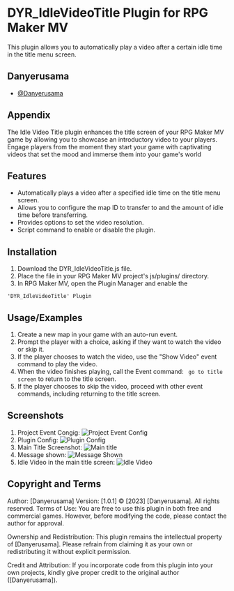 
# DYR_IdleVideoTitle Plugin for RPG Maker MV

This plugin allows you to automatically play a video after a certain idle time in the title menu screen.
## Danyerusama

- [@Danyerusama](https://www.github.com/danyerusama)


## Appendix

The Idle Video Title plugin enhances the title screen of your RPG Maker MV game by allowing you to showcase an introductory video to your players. Engage players from the moment they start your game with captivating videos that set the mood and immerse them into your game's world

## Features

- Automatically plays a video after a specified idle time on the title menu screen.
- Allows you to configure the map ID to transfer to and the amount of idle time before transferring.
- Provides options to set the video resolution.
- Script command to enable or disable the plugin.


## Installation

1. Download the DYR_IdleVideoTitle.js file.
2. Place the file in your RPG Maker MV project's js/plugins/ directory.
3. In RPG Maker MV, open the Plugin Manager and enable the 
``` 
'DYR_IdleVideoTitle' Plugin

```
    
## Usage/Examples

1. Create a new map in your game with an auto-run event.
2. Prompt the player with a choice, asking if they want to watch the video or skip it.
3. If the player chooses to watch the video, use the "Show Video" event command to play the video.
4. When the video finishes playing, call the Event command: ``` go to title screen``` to return to the title screen.
5. If the player chooses to skip the video, proceed with other event commands, including returning to the title screen.


## Screenshots
1. Project Event Congig:
![Project Event Config](https://github.com/Danyerusama/DYR_IdleVideoTitle/assets/142346653/3c26e3b3-c4ce-4c42-8217-f52c6cd2ba34)
2. Plugin Config:
![Plugin Config](https://github.com/Danyerusama/DYR_IdleVideoTitle/assets/142346653/5c373ed1-53bc-4e3a-bfd1-726cadb86eec)
3. Main Title Screenshot:
![Main title](https://github.com/Danyerusama/DYR_IdleVideoTitle/assets/142346653/1821f3f9-2115-4a4e-a753-41c988feb8d6)
4. Message shown:
![Message Shown](https://github.com/Danyerusama/DYR_IdleVideoTitle/assets/142346653/4a7745d8-ca94-4d7a-9029-98bade726669)
6. Idle Video in the main title screen:
![Idle Video](https://github.com/Danyerusama/DYR_IdleVideoTitle/assets/142346653/b6758ce4-c829-4680-8c60-5ac76e014713)


## Copyright and Terms
Author: [Danyerusama] Version: [1.0.1] © [2023] [Danyerusama]. All rights reserved. Terms of Use: You are free to use this plugin in both free and commercial games. However, before modifying the code, please contact the author for approval.

Ownership and Redistribution: This plugin remains the intellectual property of [Danyerusama]. Please refrain from claiming it as your own or redistributing it without explicit permission.

Credit and Attribution: If you incorporate code from this plugin into your own projects, kindly give proper credit to the original author ([Danyerusama]).

